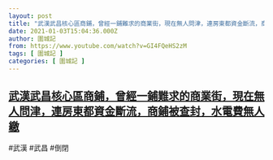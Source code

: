 ```yaml
---
layout: post
title: "武漢武昌核心區商鋪，曾經一鋪難求的商業街，現在無人問津，連房東都資金斷流，商鋪被查封，水電費無人繳"
date: 2021-01-03T15:04:36.000Z
author: 圍城記
from: https://www.youtube.com/watch?v=GI4FQeHS2zM
tags: [ 圍城記 ]
categories: [ 圍城記 ]
---
```

<!--1609686276000-->
[武漢武昌核心區商鋪，曾經一鋪難求的商業街，現在無人問津，連房東都資金斷流，商鋪被查封，水電費無人繳](https://www.youtube.com/watch?v=GI4FQeHS2zM)
------

<div>
#武漢 #武昌 #倒閉
</div>

